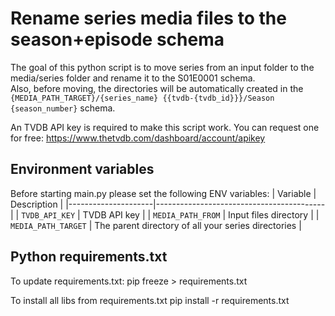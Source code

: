 # Rename series media files to the season+episode schema

The goal of this python script is to move series from an input folder to the media/series folder and rename it to the S01E0001 schema.  
Also, before moving, the directories will be automatically created in the `{MEDIA_PATH_TARGET}/{series_name} {{tvdb-{tvdb_id}}}/Season {season_number}` schema.

An TVDB API key is required to make this script work. You can request one for free:
https://www.thetvdb.com/dashboard/account/apikey

## Environment variables
Before starting main.py please set the following ENV variables:
| Variable            | Description                              |
|---------------------|------------------------------------------|
| `TVDB_API_KEY`      | TVDB API key                             |
| `MEDIA_PATH_FROM`   | Input files directory                    |
| `MEDIA_PATH_TARGET` | The parent directory of all your series directories |



## Python requirements.txt
To update requirements.txt:
  pip freeze > requirements.txt

To install all libs from requirements.txt
  pip install -r requirements.txt